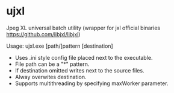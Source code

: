 # ujxl
Jpeg XL universal batch utility (wrapper for jxl official binaries https://github.com/libjxl/libjxl)

Usage: ujxl.exe [path/]pattern [destination]

* Uses .ini style config file placed next to the executable.
* File path can be a "*" pattern.
* If destination omitted writes next to the source files.
* Alway overwites destination.
* Supports multithreading by specifying maxWorker parameter.
